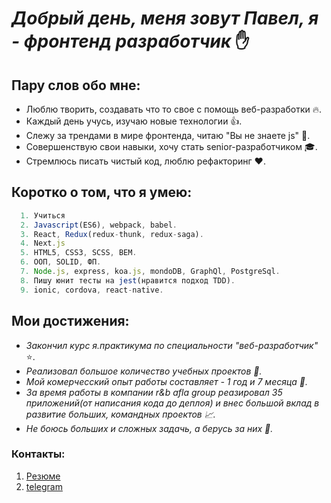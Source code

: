 # _Добрый день, меня зовут Павел, я - фронтенд разработчик_ :raised_hand:
## Пару слов обо мне:
* Люблю творить, создавать что то свое с помощь веб-разработки :fire:.
*    Каждый день учусь, изучаю новые технологии :+1:.
*    Cлежу за трендами в  мире фронтенда, читаю "Вы не знаете js" :notebook:.
*    Совершенствую свои навыки, хочу стать senior-разработчиком :mortar_board:.
*    Стремлюсь писать чистый код, люблю рефакторинг :heart:.
####
## Коротко о том, что я умею:
``` javascript
  1. Учиться
  2. Javascript(ES6), webpack, babel.
  3. React, Redux(redux-thunk, redux-saga).
  4. Next.js
  5. HTML5, CSS3, SCSS, BEM.
  6. ООП, SOLID, ФП.
  7. Node.js, express, koa.js, mondoDB, GraphQl, PostgreSql.
  8. Пишу юнит тесты на jest(нравится подход TDD).
  9. ionic, cordova, react-native.
```
## Мои достижения: 
* _Закончил курс я.практикума по специальности "веб-разработчик"_ :star:.
* _Реализовал большое количество учебных проектов :thought_balloon:._
* _Мой комерчесский опыт работы составляет - 1 год и 7 месяца :briefcase:._
* _За время работы в компании r&b afla group реазировал 35 приложений(от написания кода до деплоя) и внес большой вклад в развитие больших, командных проектов :chart_with_upwards_trend:._
* _Не боюсь больших и сложных задачь, а берусь за них :punch:._
### Контакты:
1. [Резюме](https://spb.hh.ru/resume/c830cea6ff083e8f270039ed1f33594a6c7663)
2. [telegram](http://t.me/pa_p_v)

